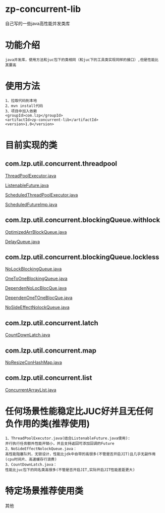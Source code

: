 # zp-concurrent-lib
 自己写的一些java高性能并发类库
#  功能介绍
    java并发库，使用方法和juc包下的类相同（和juc下的工具类实现同样的接口）,但是性能比其要高
#  使用方法
    1、拉取代码到本地
    2、mvn install代码
    3、项目中加入依赖
    <groupId>com.lzp</groupId>
    <artifactId>zp-concurrent-lib</artifactId>
    <version>1.0</version>
#  目前实现的类
## com.lzp.util.concurrent.threadpool
[ThreadPoolExecutor.java](https://github.com/65487123/zp-concurrent-lib/blob/master/ThreadPoolExecutor.md)

[ListenableFuture.java](https://github.com/65487123/zp-concurrent-lib/blob/master/ListenableFuture.md)

[ScheduledThreadPoolExecutor.java](https://github.com/65487123/zp-concurrent-lib/blob/master/ScheduledThreadPoolExecutor.md)

[ScheduledFutureImp.java](https://github.com/65487123/zp-concurrent-lib/blob/master/ScheduledFutureImp.md)

## com.lzp.util.concurrent.blockingQueue.withlock
[OptimizedArrBlockQueue.java](https://github.com/65487123/zp-concurrent-lib/blob/master/OptimizedArrBlockQueue.md)

[DelayQueue.java](https://github.com/65487123/zp-concurrent-lib/blob/master/DelayQueue.md)
## com.lzp.util.concurrent.blockingQueue.lockless
[NoLockBlockingQueue.java](https://github.com/65487123/zp-concurrent-lib/blob/master/NoLockBlockingQueue.md)

[OneToOneBlockingQueue.java](https://github.com/65487123/zp-concurrent-lib/blob/master/OneToOneBlockingQueue.md)

[DependenNoLocBlocQue.java](https://github.com/65487123/zp-concurrent-lib/blob/master/DependenNoLocBlocQue.md)

[DependenOneTOneBlocQue.java](https://github.com/65487123/zp-concurrent-lib/blob/master/DependenOneTOneBlocQue.md)

[NoSideEffectNolockQueue.java](https://github.com/65487123/zp-concurrent-lib/blob/master/NoSideEffectLocklessQueue.md) 
## com.lzp.util.concurrent.latch
[CountDownLatch.java](https://github.com/65487123/zp-concurrent-lib/blob/master/CountDownLatch.md)
## com.lzp.util.concurrent.map
[NoResizeConHashMap.java](https://github.com/65487123/zp-concurrent-lib/blob/master/NoResizeConHashMap.md)
## com.lzp.util.concurrent.list
[ConcurrentArrayList.java](https://github.com/65487123/zp-concurrent-lib/blob/master/ConcurrentArrayList.md)
#  任何场景性能稳定比JUC好并且无任何负作用的类(推荐使用)
    1、ThreadPoolExecutor.java(结合ListenableFuture.java使用):
    并行执行任务额外性能开销小，并且支持返回可添加回调的Future
    2、NoSideEffectNolockQueue.java：
    高性能阻塞队列，无锁设计，性能比jdk中自带的高很多(不管是否开启JIT)且几乎无副作用(cpu时间片、高速缓存行浪费)
    3、CountDownLatch.java：
    性能比juc包下的同名类高很多(不管是否开启JIT,实际开启JIT性能差距更大)
#  特定场景推荐使用类
其他
